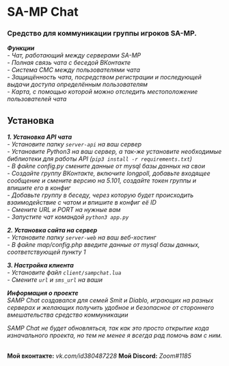 <h1>SA-MP Chat</h1>
<h3>Средство для коммуникации группы игроков SA-MP.</h3>

***Функции***<br>
*-  Чат, работающий между серверами SA-MP*<br>
*-  Полная связь чата с беседой ВКонтакте*<br>
*-  Система СМС между пользователями чата*<br>
*-  Защищённость чата, посредством регистрации и последующей выдачи доступа определённым пользователям*<br>
*-  Карта, с помощью которой можно отследить местоположение пользователей чата*<br>

<h2>Установка</h2>

***1. Установка API чата***<br>
*-  Установите папку `server-api` на ваш сервер*<br>
*-  Установите Python3 на ваш сервер, а так-же установите необходимые библиотеки для работы API (`pip3 install -r requirements.txt`)*<br>
*-  В файле config.py смените данные от mysql базы данных на свои*<br>
*-  Создайте группу ВКонтакте, включите longpoll, добавьте входящее сообщение и смените версию на 5.101, создайте токен группы и впишите его в конфиг*<br>
*-  Добавьте группу в беседу, через которую будет происходить взаимодействие с чатом и впишите в конфиг её ID*<br>
*-  Смените URL и PORT на нужные вам*<br>
*-  Запустите чат командой `python3 app.py`*

***2. Установка сайта на сервер***<br>
*-  Установите папку `server-web` на ваш веб-хостинг*<br>
*-  В файле map/config.php введите данные от mysql базы данных, соответствующей пункту 1*<br>

***3. Настройка клиента***<br>
*-  Установите файл `client/sampchat.lua`*<br>
*-  Смените `url` и `sms_url` на ваши*<br>

***Информация о проекте***<br>
*SAMP Chat создавался для семей Smit и Diablo, играющих на разных серверах и желающих получить удобное и безопасное от стороннего вмешательства средство коммуникации*<br>

*SAMP Chat не будет обновляться, так как это просто открытие кода изначального проекта, но тем не менее я всегда рад помочь вам с ним.*<br><br>

**Мой вконтакте:** *vk.com/id380487228*
**Мой Discord:** *Zoom#1185*
